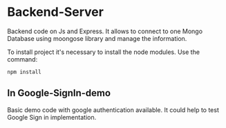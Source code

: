 # Backend-Server

Backend code on Js and Express. It allows to connect to one Mongo Database using moongose library and manage the information.

To install project it's necessary to install the node modules. 
Use the command:

```
npm install
```

## In Google-SignIn-demo

Basic demo code with google authentication available. It could help to test Google Sign in implementation.
